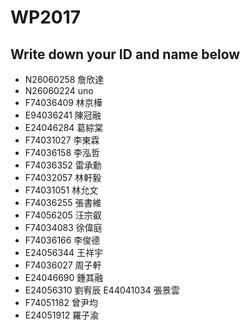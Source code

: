 # WP2017

## Write down your ID and name below

- N26060258 詹欣達
- N26060224 uno
- F74036409 林京樺
- E94036241 陳冠融
- E24046284 葛綜棠
- F74031027 李東霖
- F74036158 李泓哲
- F74036352 雷承勳
- F74032057 林軒毅
- F74031051 林允文
- F74036255 張書維
- F74056205 汪宗叡
- F74034083 徐偉庭
- F74036166 李俊德
- E24056344 王祥宇
- F74036027 周子軒
- E24046690 鍾其融
- E24056310 劉宥辰
  E44041034 張景雲
- F74051182 曾尹均
- E24051912 羅子渝
